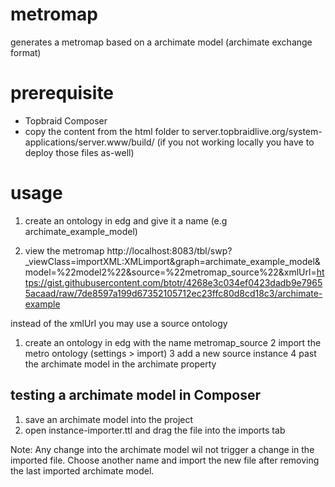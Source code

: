 # metromap

generates a metromap based on a archimate model (archimate exchange format)

# prerequisite
- Topbraid Composer
- copy the content from the html folder to server.topbraidlive.org/system-applications/server.www/build/ (if you not working locally you have to deploy those files as-well)
 

# usage

1. create an ontology in edg and give it a name (e.g archimate_example_model)

2. view the metromap
http://localhost:8083/tbl/swp?_viewClass=importXML:XMLimport&graph=archimate_example_model&model=%22model2%22&source=%22metromap_source%22&xmlUrl=https://gist.githubusercontent.com/btotr/4268e3c034ef0423dadb9e79655acaad/raw/7de8597a199d67352105712ec23ffc80d8cd18c3/archimate-example

instead of the xmlUrl you may use a source ontology
1. create an ontology in edg with the name metromap_source
2 import the metro ontology (settings > import) 
3 add a new source instance
4 past the archimate model in the archimate property

## testing a archimate model in Composer

1. save an archimate model into the project
2. open instance-importer.ttl and drag the file into the imports tab

Note: Any change into the archimate model wil not trigger a change in the imported file. Choose another name and import the new file after removing the last imported archimate model.

